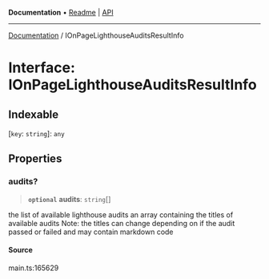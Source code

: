 **Documentation** • [Readme](../README.md) \| [API](../globals.md)

***

[Documentation](../README.md) / IOnPageLighthouseAuditsResultInfo

# Interface: IOnPageLighthouseAuditsResultInfo

## Indexable

 \[`key`: `string`\]: `any`

## Properties

### audits?

> **`optional`** **audits**: `string`[]

the list of available lighthouse audits
an array containing the titles of available audits
Note: the titles can change depending on if the audit passed or failed and may contain markdown code

#### Source

main.ts:165629

